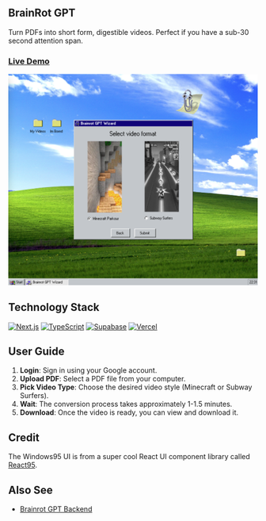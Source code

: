 ## BrainRot GPT

Turn PDFs into short form, digestible videos. Perfect if you have a sub-30 second attention span.

### [Live Demo](https://www.brainrot-gpt.com/)

![BrainRot Preview](public/brainrot-preview.png)

## Technology Stack
[![Next.js](https://img.shields.io/badge/Next.js-black?logo=next.js&logoColor=white)](#)
[![TypeScript](https://img.shields.io/badge/TypeScript-3178C6?logo=typescript&logoColor=fff)](#)
[![Supabase](https://img.shields.io/badge/Supabase-3FCF8E?logo=supabase&logoColor=fff)](https://supabase.com/)
[![Vercel](https://img.shields.io/badge/Vercel-%23000000.svg?logo=vercel&logoColor=white)](#)

## User Guide
1. **Login**: Sign in using your Google account.
2. **Upload PDF**: Select a PDF file from your computer.
3. **Pick Video Type**: Choose the desired video style (Minecraft or Subway Surfers).
4. **Wait**: The conversion process takes approximately 1-1.5 minutes.
5. **Download**: Once the video is ready, you can view and download it.

## Credit
The Windows95 UI is from a super cool React UI component library called [React95](https://github.com/react95-io). 

## Also See
- [Brainrot GPT Backend](https://github.com/tfrank11/brainrot-gpt-server)